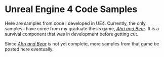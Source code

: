 # Unreal Engine 4 Code Samples
Here are samples from code I developed in UE4. Currently, the only samples I
have come from my graduate thesis game, _[Ahri and Bear](https://ahriandbear.com)_. It is a survival component that was in development before getting cut.

Since _[Ahri and Bear](https://ahriandbear.com)_ is not yet complete, more
samples from that game be posted here eventually.
